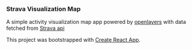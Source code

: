 ### Strava Visualization Map

A simple activity visualization map app powered by [openlayers](https://openlayers.org/) with data fetched from [Strava api](http://developers.strava.com/)

This project was bootstrapped with [Create React App](https://github.com/facebook/create-react-app).
